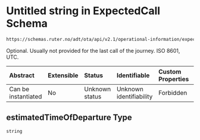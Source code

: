 # Untitled string in ExpectedCall Schema

```txt
https://schemas.ruter.no/adt/ota/api/v2.1/operational-information/expected-call.json#/definitions/call/properties/estimatedTimeOfDeparture
```

Optional. Usually not provided for the last call of the journey. ISO 8601, UTC.

| Abstract            | Extensible | Status         | Identifiable            | Custom Properties | Additional Properties | Access Restrictions | Defined In                                                                                            |
| :------------------ | :--------- | :------------- | :---------------------- | :---------------- | :-------------------- | :------------------ | :---------------------------------------------------------------------------------------------------- |
| Can be instantiated | No         | Unknown status | Unknown identifiability | Forbidden         | Allowed               | none                | [expected-call.json*](../../schema/operational-information/expected-call.json "open original schema") |

## estimatedTimeOfDeparture Type

`string`
